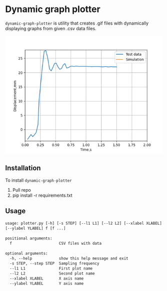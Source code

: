# Dynamic graph plotter
`dynamic-graph-plotter` is utility that creates .gif files with dynamically 
displaying graphs from given .csv data files.

![example](https://github.com/AmaHacka/dynamic-graph-plotter/blob/master/examples/movie.gif)

## Installation
To install `dynamic-graph-plotter`
1. Pull repo
2. pip install -r requirements.txt

## Usage
```
usage: plotter.py [-h] [-s STEP] [--l1 L1] [--l2 L2] [--xlabel XLABEL] [--ylabel YLABEL] f [f ...]

positional arguments:
  f                     CSV files with data

optional arguments:
  -h, --help            show this help message and exit
  -s STEP, --step STEP  Sampling frequency
  --l1 L1               First plot name
  --l2 L2               Second plot name
  --xlabel XLABEL       X axis name
  --ylabel YLABEL       Y axis name
```